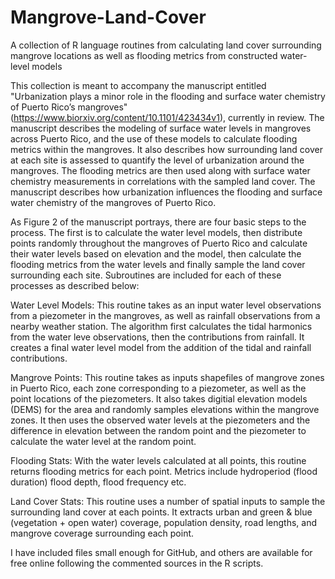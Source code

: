 # Mangrove-Land-Cover
A collection of R language routines from calculating land cover surrounding mangrove locations as well as flooding metrics from constructed water-level models

This collection is meant to accompany the manuscript entitled "Urbanization plays a minor role in the flooding and surface water chemistry of Puerto Rico’s mangroves" (https://www.biorxiv.org/content/10.1101/423434v1), currently in review. The manuscript describes the modeling of surface water levels in mangroves across Puerto Rico, and the use of these models to calculate flooding metrics within the mangroves. It also describes how surrounding land cover at each site is assessed to quantify the level of urbanization around the mangroves. The flooding metrics are then used along with surface water chemistry measurements in correlations with the sampled land cover. The manuscript describes how urbanization influences the flooding and surface water chemistry of the mangroves of Puerto Rico.

As Figure 2 of the manuscript portrays, there are four basic steps to the process. The first is to calculate the water level models, then distribute points randomly throughout the mangroves of Puerto Rico and calculate their water levels based on elevation and the model, then calculate the flooding metrics from the water levels and finally sample the land cover surrounding each site. Subroutines are included for each of these processes as described below:

Water Level Models: This routine takes as an input water level observations from a piezometer in the mangroves, as well as rainfall observations from a nearby weather station. The algorithm first calculates the tidal harmonics from the water leve observations, then the contributions from rainfall. It creates a final water level model from the addition of the tidal and rainfall contributions.

Mangrove Points: This routine takes as inputs shapefiles of mangrove zones in Puerto Rico, each zone corresponding to a piezometer, as well as the point locations of the piezometers. It also takes digitial elevation models (DEMS) for the area and randomly samples elevations within the mangrove zones. It then uses the observed water levels at the piezometers and the difference in elevation between the random point and the piezometer to calculate the water level at the random point.

Flooding Stats:  With the water levels calculated at all points, this routine returns flooding metrics for each point. Metrics include hydroperiod (flood duration) flood depth, flood frequency etc.

Land Cover Stats:  This routine uses a number of spatial inputs to sample the surrounding land cover at each points. It extracts urban and green & blue (vegetation + open water) coverage, population density, road lengths, and mangrove coverage surrounding each point. 

I have included files small enough for GitHub, and others are available for free online following the commented sources in the R scripts. 

